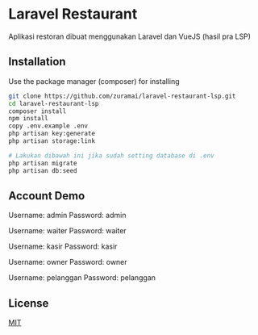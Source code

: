 # Laravel Restaurant

Aplikasi restoran dibuat menggunakan Laravel dan VueJS (hasil pra LSP)

## Installation

Use the package manager (composer) for installing

```bash
git clone https://github.com/zuramai/laravel-restaurant-lsp.git
cd laravel-restaurant-lsp
composer install
npm install
copy .env.example .env
php artisan key:generate
php artisan storage:link

# Lakukan dibawah ini jika sudah setting database di .env
php artisan migrate
php artisan db:seed
```
## Account Demo
Username: admin
Password: admin

Username: waiter
Password: waiter

Username: kasir
Password: kasir

Username: owner
Password: owner

Username: pelanggan
Password: pelanggan

## License
[MIT](https://choosealicense.com/licenses/mit/)
